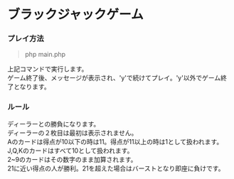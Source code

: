 # ブラックジャックゲーム

### プレイ方法  
> php main.php

上記コマンドで実行します。  
ゲーム終了後、メッセージが表示され、'y'で続けてプレイ。'y'以外でゲーム終了となります。

### ルール  
ディーラーとの勝負になります。  
ディーラーの２枚目は最初は表示されません。  
Aのカードは得点が10以下の時は11。得点が11以上の時は1として扱われます。  
J,Q,Kのカードはすべて10として扱われます。  
2~9のカードはその数字のまま加算されます。  
21に近い得点の人が勝利。21を超えた場合はバーストとなり即座に負けです。  
